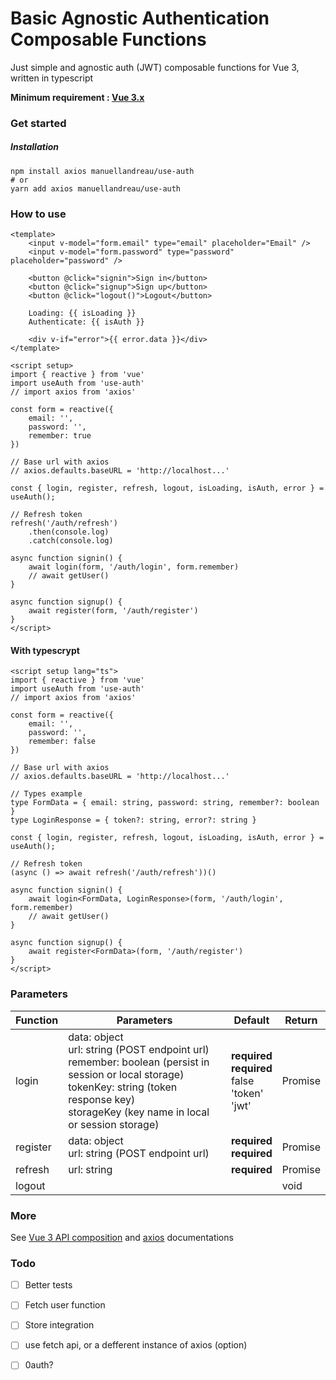# Basic Agnostic Authentication Composable Functions

Just simple and agnostic auth (JWT) composable functions for Vue 3, written in typescript

**Minimum requirement : [Vue 3.x](https://v3.vuejs.org/guide/introduction.html)**

### Get started

##### Installation
```
npm install axios manuellandreau/use-auth
# or
yarn add axios manuellandreau/use-auth
```

### How to use

```vue
<template>
    <input v-model="form.email" type="email" placeholder="Email" />
    <input v-model="form.password" type="password" placeholder="password" />

    <button @click="signin">Sign in</button>
    <button @click="signup">Sign up</button>
    <button @click="logout()">Logout</button>

    Loading: {{ isLoading }}
    Authenticate: {{ isAuth }}

    <div v-if="error">{{ error.data }}</div>
</template>

<script setup>
import { reactive } from 'vue'
import useAuth from 'use-auth'
// import axios from 'axios'

const form = reactive({
    email: '',
    password: '',
    remember: true
})

// Base url with axios
// axios.defaults.baseURL = 'http://localhost...'

const { login, register, refresh, logout, isLoading, isAuth, error } = useAuth();

// Refresh token
refresh('/auth/refresh')
    .then(console.log)
    .catch(console.log)

async function signin() {
    await login(form, '/auth/login', form.remember)
    // await getUser()
}

async function signup() {
    await register(form, '/auth/register')
}
</script>
```

#### With typescrypt
```vue
<script setup lang="ts">
import { reactive } from 'vue'
import useAuth from 'use-auth'
// import axios from 'axios'

const form = reactive({
    email: '',
    password: '',
    remember: false
})

// Base url with axios
// axios.defaults.baseURL = 'http://localhost...'

// Types example
type FormData = { email: string, password: string, remember?: boolean }
type LoginResponse = { token?: string, error?: string }

const { login, register, refresh, logout, isLoading, isAuth, error } = useAuth();

// Refresh token
(async () => await refresh('/auth/refresh'))()

async function signin() {
    await login<FormData, LoginResponse>(form, '/auth/login', form.remember)
    // await getUser()
}

async function signup() {
    await register<FormData>(form, '/auth/register')
}
</script>
```

### Parameters
| Function  | Parameters                                                                                                                                                                                                   | Default                                                       | Return                 |
|-----------|--------------------------------------------------------------------------------------------------------------------------------------------------------------------------------------------------------------|---------------------------------------------------------------|------------------------|
| login     | data: object<br/>url: string (POST endpoint url)<br/>remember: boolean (persist in session or local storage)<br/>tokenKey: string (token response key)<br/>storageKey (key name in local or session storage) | **required**<br/>**required**<br/>false<br/>'token'<br/>'jwt' | Promise<AxiosResponse> |
| register  | data: object<br/>url: string (POST endpoint url)                                                                                                                                                             | **required**<br/>**required**                                 | Promise<AxiosResponse> |
| refresh   | url: string                                                                                                                                                                                                  | **required**                                                  | Promise<AxiosResponse> |
| logout    |                                                                                                                                                                                                              |                                                               | void                   |

### More 

See [Vue 3 API composition](https://v3.vuejs.org/guide/composition-api-introduction.html) and [axios](https://axios-http.com/docs/intro) documentations

### Todo
- [ ] Better tests
- [ ] Fetch user function
- [ ] Store integration
- [ ] use fetch api, or a defferent instance of axios (option)
- [ ] 0auth?

